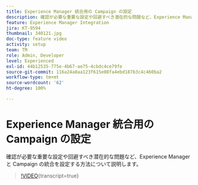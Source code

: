 ```yaml
---
title: Experience Manager 統合用の Campaign の設定
description: 確認が必要な重要な設定や回避すべき潜在的な問題など、Experience Manager と Campaign の統合を設定する方法について説明します。
feature: Experience Manager Integration
jira: KT-9594
thumbnail: 340121.jpg
doc-type: feature video
activity: setup
team: TM
role: Admin, Developer
level: Experienced
exl-id: 44b12535-775e-4b67-ae75-4cbdc4ce79fe
source-git-commit: 116a24a8aa123f615e08fa4ebd187b3c4c460ba2
workflow-type: tm+mt
source-wordcount: '62'
ht-degree: 100%

---
```


# Experience Manager 統合用の Campaign の設定

確認が必要な重要な設定や回避すべき潜在的な問題など、Experience Manager と Campaign の統合を設定する方法について説明します。

>[!VIDEO](https://video.tv.adobe.com/v/3445897?quality=12&learn=on&captions=jpn){transcript=true}
